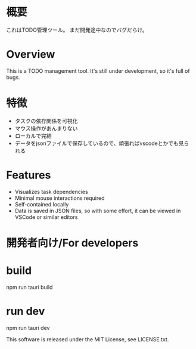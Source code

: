 # 概要
これはTODO管理ツール。
まだ開発途中なのでバグだらけ。

# Overview
This is a TODO management tool. It's still under development, so it's full of bugs.

# 特徴
- タスクの依存関係を可視化
- マウス操作があんまりない
- ローカルで完結
- データをjsonファイルで保存しているので、頑張ればvscodeとかでも見られる

# Features
- Visualizes task dependencies
- Minimal mouse interactions required
- Self-contained locally
- Data is saved in JSON files, so with some effort, it can be viewed in VSCode or similar editors

# 開発者向け/For developers
# build
npm run tauri build

# run dev
npm run tauri dev

This software is released under the MIT License, see LICENSE.txt.